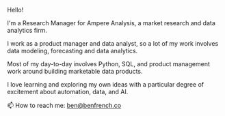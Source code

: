 Hello!

I'm a Research Manager for Ampere Analysis, a market research and data analytics firm.

I work as a product manager and data analyst, so a lot of my work involves data modeling, forecasting and data analytics.

Most of my day-to-day involves Python, SQL, and product management work around building marketable data products.

I love learning and exploring my own ideas with a particular degree of excitement about automation, data, and AI.

📫 How to reach me: ben@benfrench.co

<!---
bfrenchy/bfrenchy is a ✨ special ✨ repository because its `README.md` (this file) appears on your GitHub profile.
You can click the Preview link to take a look at your changes.
--->

